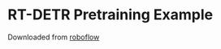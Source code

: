 # RT-DETR Pretraining Example

Downloaded from [roboflow](https://github.com/roboflow/notebooks/blob/main/notebooks/train-rt-detr-on-custom-dataset-with-transformers.ipynb)
